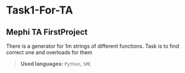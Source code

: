 # Task1-For-TA
Mephi TA FirstProject
-

There is a generator for 1m strings of different functions. Task is to find correct one and overloads for them
> **Used languages:** `Python`, `SMC`